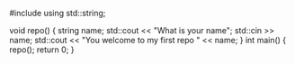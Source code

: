 #include <iostream>
using std::string;

void repo()
{
   string name;
   std::cout << "What is your name";
   std::cin >> name;
   std::cout << "You welcome to my first repo " << name;
}
int main()
{
    repo();
return 0;
}
